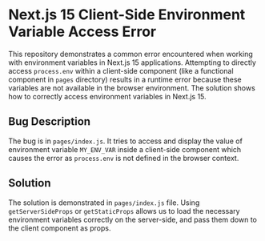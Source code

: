 # Next.js 15 Client-Side Environment Variable Access Error

This repository demonstrates a common error encountered when working with environment variables in Next.js 15 applications.  Attempting to directly access `process.env` within a client-side component (like a functional component in `pages` directory) results in a runtime error because these variables are not available in the browser environment.  The solution shows how to correctly access environment variables in Next.js 15.

## Bug Description

The bug is in `pages/index.js`. It tries to access and display the value of environment variable `MY_ENV_VAR` inside a client-side component which causes the error as `process.env` is not defined in the browser context. 

## Solution

The solution is demonstrated in `pages/index.js` file.  Using `getServerSideProps` or `getStaticProps` allows us to load the necessary environment variables correctly on the server-side, and pass them down to the client component as props.